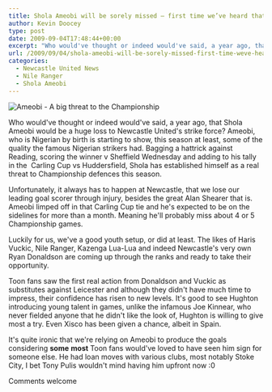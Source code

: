 ```yaml
---
title: Shola Ameobi will be sorely missed – first time we’ve heard that
author: Kevin Doocey
type: post
date: 2009-09-04T17:48:44+00:00
excerpt: "Who would've thought or indeed would've said, a year ago, that Shola Ameobi would be a huge loss to Newcastle United's.."
url: /2009/09/04/shola-ameobi-will-be-sorely-missed-first-time-weve-heard-that/
categories:
  - Newcastle United News
  - Nile Ranger
  - Shola Ameobi
---
```


![Ameobi - A big threat to the Championship](https://static.guim.co.uk/sys-images/Sport/Pix/columnists/2009/8/15/1250363282917/Shola-Ameobi-scores-his-t-001.jpg)

Who would've thought or indeed would've said, a year ago, that Shola Ameobi would be a huge loss to Newcastle United's strike force? Ameobi, who is Nigerian by birth is starting to show, this season at least, some of the quality the famous Nigerian strikers had. Bagging a hattrick against Reading, scoring the winner v Sheffield Wednesday and adding to his tally in the  Carling Cup vs Huddersfield, Shola has established himself as a real threat to Championship defences this season.

Unfortunately, it always has to happen at Newcastle, that we lose our leading goal scorer through injury, besides the great Alan Shearer that is. Ameobi limped off in that Carling Cup tie and he's expected to be on the sidelines for more than a month. Meaning he'll probably miss about 4 or 5 Championship games.

Luckily for us, we've a good youth setup, or did at least. The likes of Haris Vuckic, Nile Ranger, Kazenga Lua-Lua and indeed Newcastle's very own Ryan Donaldson are coming up through the ranks and ready to take their opportunity.

Toon fans saw the first real action from Donaldson and Vuckic as substitutes against Leicester and although they didn't have much time to impress, their confidence has risen to new levels. It's good to see Hughton introducing young talent in games, unlike the infamous Joe Kinnear, who never fielded anyone that he didn't like the look of, Hughton is willing to give most a try. Even Xisco has been given a chance, albeit in Spain.

It's quite ironic that we're relying on Ameobi to produce the goals considering __some__ **most** Toon fans would've loved to have seen him sign for someone else. He had loan moves with various clubs, most notably Stoke City, I bet Tony Pulis wouldn't mind having him upfront now :0

Comments welcome
